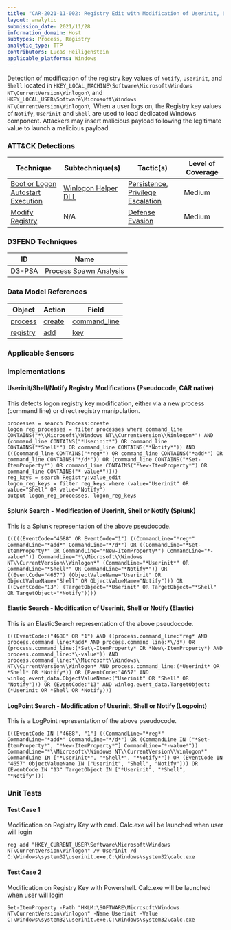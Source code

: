```yaml
---
title: "CAR-2021-11-002: Registry Edit with Modification of Userinit, Shell or Notify"
layout: analytic
submission_date: 2021/11/28
information_domain: Host
subtypes: Process, Registry
analytic_type: TTP
contributors: Lucas Heiligenstein
applicable_platforms: Windows
---
```


Detection of modification of the registry key values of `Notify`, `Userinit`, and `Shell` located in `HKEY_LOCAL_MACHINE\Software\Microsoft\Windows NT\CurrentVersion\Winlogon\` and `HKEY_LOCAL_USER\Software\Microsoft\Windows NT\CurrentVersion\Winlogon\`. When a user logs on, the Registry key values of `Notify`, `Userinit` and `Shell` are used to load dedicated Windows component. Attackers may insert malicious payload following the legitimate value to launch a malicious payload.


### ATT&CK Detections

|Technique|Subtechnique(s)|Tactic(s)|Level of Coverage|
|---|---|---|---|
|[Boot or Logon Autostart Execution](https://attack.mitre.org/techniques/T1547/)|[Winlogon Helper DLL](https://attack.mitre.org/techniques/T1547/004/)|[Persistence](https://attack.mitre.org/tactics/TA0003/), [Privilege Escalation](https://attack.mitre.org/tactics/TA0004/)|Medium|
|[Modify Registry](https://attack.mitre.org/techniques/T1112/)|N/A|[Defense Evasion](https://attack.mitre.org/tactics/TA0005/)|Medium|


### D3FEND Techniques

|ID|Name|
|---|---| 
|D3-PSA | [Process Spawn Analysis](https://d3fend.mitre.org/technique/d3f:ProcessSpawnAnalysis)| 



### Data Model References

|Object|Action|Field|
|---|---|---|
|[process](/data_model/process) | [create](/data_model/process#create) | [command_line](/data_model/process#command_line) |
|[registry](/data_model/registry) | [add](/data_model/registry#add) | [key](/data_model/registry#key) |



### Applicable Sensors


### Implementations

#### Userinit/Shell/Notify Registry Modifications (Pseudocode, CAR native)


This detects logon registry key modification, either via a new process (command line) or direct registry manipulation.


```
processes = search Process:create
logon_reg_processes = filter processes where command_line CONTAINS("*\\Microsoft\\Windows NT\\CurrentVersion\\Winlogon*") AND (command_line CONTAINS("*Userinit*") OR command_line CONTAINS("*Shell*") OR command_line CONTAINS("*Notify*")) AND (((command_line CONTAINS("*reg*") OR command_line CONTAINS("*add*") OR command_line CONTAINS("*/d*")) OR (command_line CONTAINS("*Set-ItemProperty*") OR command_line CONTAINS("*New-ItemProperty*") OR command_line CONTAINS("*-value*"))))
reg_keys = search Registry:value_edit
logon_reg_keys = filter reg_keys where (value="Userinit" OR value="Shell" OR value="Notify")
output logon_reg_processes, logon_reg_keys
```


#### Splunk Search - Modification of Userinit, Shell or Notify (Splunk)


This is a Splunk representation of the above pseudocode.


```
(((((EventCode="4688" OR EventCode="1") ((CommandLine="*reg*" CommandLine="*add*" CommandLine="*/d*") OR ((CommandLine="*Set-ItemProperty*" OR CommandLine="*New-ItemProperty*") CommandLine="*-value*")) CommandLine="*\\Microsoft\\Windows NT\\CurrentVersion\\Winlogon*" (CommandLine="*Userinit*" OR CommandLine="*Shell*" OR CommandLine="*Notify*")) OR ((EventCode="4657") (ObjectValueName="Userinit" OR ObjectValueName="Shell" OR ObjectValueName="Notify"))) OR ((EventCode="13") (TargetObject="*Userinit" OR TargetObject="*Shell" OR TargetObject="*Notify"))))
```


#### Elastic Search - Modification of Userinit, Shell or Notify (Elastic)


This is an ElasticSearch representation of the above pseudocode.


```
(((EventCode:("4688" OR "1") AND ((process.command_line:*reg* AND process.command_line:*add* AND process.command_line:*\/d*) OR (process.command_line:(*Set\-ItemProperty* OR *New\-ItemProperty*) AND process.command_line:*\-value*)) AND process.command_line:*\\Microsoft\\Windows\ NT\\CurrentVersion\\Winlogon* AND process.command_line:(*Userinit* OR *Shell* OR *Notify*)) OR (EventCode:"4657" AND winlog.event_data.ObjectValueName:("Userinit" OR "Shell" OR "Notify"))) OR (EventCode:"13" AND winlog.event_data.TargetObject:(*Userinit OR *Shell OR *Notify)))
```


#### LogPoint Search - Modification of Userinit, Shell or Notify (Logpoint)


This is a LogPoint representation of the above pseudocode.


```
(((EventCode IN ["4688", "1"] ((CommandLine="*reg*" CommandLine="*add*" CommandLine="*/d*") OR (CommandLine IN ["*Set-ItemProperty*", "*New-ItemProperty*"] CommandLine="*-value*")) CommandLine="*\\Microsoft\\Windows NT\\CurrentVersion\\Winlogon*" CommandLine IN ["*Userinit*", "*Shell*", "*Notify*"]) OR (EventCode IN "4657" ObjectValueName IN ["Userinit", "Shell", "Notify"])) OR (EventCode IN "13" TargetObject IN ["*Userinit", "*Shell", "*Notify"]))
```



### Unit Tests

#### Test Case 1

Modification on Registry Key with cmd. Calc.exe will be launched when user will login

```
reg add "HKEY_CURRENT_USER\Software\Microsoft\Windows NT\CurrentVersion\Winlogon" /v Userinit /d C:\Windows\system32\userinit.exe,C:\Windows\system32\calc.exe
```

#### Test Case 2

Modification on Registry Key with Powershell. Calc.exe will be launched when user will login

```
Set-ItemProperty -Path "HKLM:\SOFTWARE\Microsoft\Windows NT\CurrentVersion\Winlogon" -Name Userinit -Value C:\Windows\system32\userinit.exe,C:\Windows\system32\calc.exe
```


